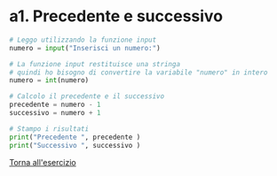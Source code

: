 # a1. Precedente e successivo
```python
# Leggo utilizzando la funzione input
numero = input("Inserisci un numero:")

# La funzione input restituisce una stringa
# quindi ho bisogno di convertire la variabile "numero" in intero
numero = int(numero)

# Calcolo il precedente e il successivo
precedente = numero - 1
successivo = numero + 1

# Stampo i risultati
print("Precedente ", precedente )
print("Successivo ", successivo )
```
[Torna all'esercizio](1-input-output#a1-precedente-e-successivo)